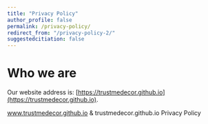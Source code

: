 ```yaml
---
title: "Privacy Policy"
author_profile: false
permalink: /privacy-policy/
redirect_from: "/privacy-policy-2/"
suggestedcitiation: false
---
```

# Who we are

Our website address is: [https://trustmedecor.github.io](https://trustmedecor.github.io).

www.trustmedecor.github.io & trustmedecor.github.io Privacy Policy
